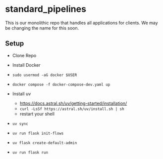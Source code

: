 # standard_pipelines

This is our monolithic repo that handles all applications for clients. We may be changing the name for this soon.

## Setup
- Clone Repo
- Install Docker
- `sudo usermod -aG docker $USER`
- `docker compose -f docker-compose-dev.yaml up`

- Install uv
  - https://docs.astral.sh/uv/getting-started/installation/
  - `curl -LsSf https://astral.sh/uv/install.sh | sh`
  - restart your shell
- `uv sync`
- `uv run flask init-flows`
- `uv flask create-default-admin`
- `uv run flask run`
